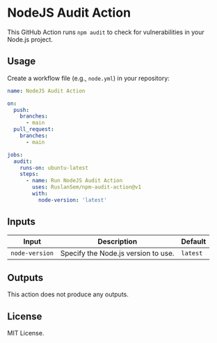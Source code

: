 # NodeJS Audit Action

This GitHub Action runs `npm audit` to check for vulnerabilities in your Node.js project.

## Usage

Create a workflow file (e.g., `node.yml`) in your repository:

```yaml
name: NodeJS Audit Action

on:
  push:
    branches:
      - main
  pull_request:
    branches:
      - main

jobs:
  audit:
    runs-on: ubuntu-latest
    steps:
      - name: Run NodeJS Audit Action
        uses: RuslanSem/npm-audit-action@v1
        with:
          node-version: 'latest'
```

## Inputs

| Input         | Description                          | Default |
|---------------|--------------------------------------|---------|
| `node-version`| Specify the Node.js version to use.  | `latest`    |

## Outputs

This action does not produce any outputs.

## License

MIT License.
